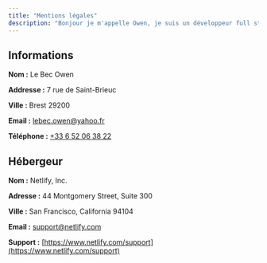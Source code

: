 ```yaml
---
title: "Mentions légales"
description: "Bonjour je m'appelle Owen, je suis un développeur full stack, qui adore explorer de nouvelles technologies web."
---
```


## Informations

**Nom :** Le Bec Owen

**Addresse :** 7 rue de Saint-Brieuc

**Ville :** Brest 29200

**Email :** [lebec.owen@yahoo.fr](mailto:lebec.owen@yahoo.fr)

**Téléphone :** [+33 6 52 06 38 22](tel:+33652063822)

## Hébergeur

**Nom :** Netlify, Inc.

**Adresse :** 44 Montgomery Street, Suite 300

**Ville :** San Francisco, California 94104

**Email :** [support@netlify.com](mailto:support@netlify.com)

**Support :** [https://www.netlify.com/support](https://www.netlify.com/support)
